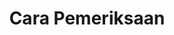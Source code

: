 ---
id: 0901
title: Cara Pemeriksaan
linkurl: https://kutt.it/MN6w5i
fitur: resume
category: kup
topik: Pemeriksaan
type: word
modifiedTime: 20/01/2019
---